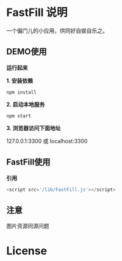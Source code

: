# FastFill 说明

一个偏门儿的小应用，供同好自娱自乐之。

## DEMO使用

__运行起来__

__1. 安装依赖__
```
npm install
```

__2. 启动本地服务__
```
npm start
```

__3. 浏览器访问下面地址__

127.0.0.1:3300 或 localhost:3300

## FastFill使用

__引用__
```javascript
<script src='/lib/FastFill.js'></script>
```


## 注意

图片资源同源问题

# License
